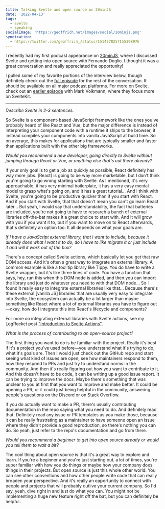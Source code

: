 ```yaml
---
title: Talking Svelte and open source on 20minJS
date: '2022-04-13'
tags:
  - svelte
  - speaking
socialImage: 'https://geoffrich.net/images/social/20minjs.png'
syndication:
  - https://twitter.com/geoffrich_/status/1514278257155198976
---
```


I recently had my first podcast appearance on [20minJS](https://podcast.20minjs.com), where I discussed Svelte and getting into open source with Fernando Doglio. I thought it was a great conversation and really appreciated the opportunity!

I pulled some of my favorite portions of the interview below, though definitely check out the [full episode](https://podcast.20minjs.com/1952066/10417700-episode-6-svelte-and-contributing-to-open-source-with-geoff-rich) for the rest of the conversation. It should be available on all major podcast platforms. For more on Svelte, check out an [earlier episode](https://podcast.20minjs.com/1952066/10252768-episode-2-svelte-and-sveltekit-with-mark-volkmann) with Mark Volkmann, where they focus more on SvelteKit.

---

_Describe Svelte in 2-3 sentences._

So Svelte is a component-based JavaScript framework like the ones you've probably heard of like React and Vue, but the major difference is instead of interpreting your component code with a runtime it ships to the browser, it instead compiles your components into vanilla JavaScript at build time. So on average, this makes for applications that are typically smaller and faster than applications built with the other big frameworks.

_Would you recommend a new developer, going directly to Svelte without jumping through React or Vue, or anything else that's out there already?_

If your only goal is to get a job as quickly as possible, React definitely has way more jobs. [React] is going to be way more marketable, but I don't think you're going to go wrong starting with Svelte. As I mentioned, it's very approachable, it has very minimal boilerplate, it has a very easy mental model to grasp what's going on, and it has a great tutorial... And I think with Svelte, you're going to be productive quicker than if you start with React. And if you start with Svelte, that that doesn't mean you can't go learn React later... But yeah, I would say that understandability, the fact that batteries are included, you're not going to have to research a bunch of external libraries off-the-bat makes it a great choice to start with. And it will grow with you if you want it to, but if you want to move on to React afterwards, that's definitely an option too. It all depends on what your goals are.

_If I have a JavaScript external library, that I want to include, because it already does what I want it to do, do I have to like migrate it or just include it and will it work out of the box?_

There's a concept called Svelte actions, which basically let you get that raw DOM access. And it's often a great way to integrate an external library. A common example is like a tool tip library like Tippy. You do have to write a Svelte wrapper, but it's like three lines of code. You have a function that says, hey, run this when this DOM node is added, and then you can import the library and just do whatever you need to with that DOM node... So I found it really easy to integrate external libraries like that... Because there's these external [vanilla JS] libraries that are usually very easy to integrate into Svelte, the ecosystem can actually be a lot larger than maybe something like React where a lot of external libraries you have to figure out&mdash;okay, how do I integrate this into React's lifecycle and components?

<div class="callout">

For more on integrating external libraries with Svelte actions, see my LogRocket post ["Introduction to Svelte Actions"](https://blog.logrocket.com/svelte-actions-introduction/).

</div>

_What is the process of contributing to an open-source project?_

The first thing you want to do is be familiar with the project. Really it's best if it's a project you've used before&mdash;you understand what it's trying to do, what it's goals are. Then I would just check out the GitHub repo and start seeing what kind of issues are open, see how maintainers respond to them, how they respond to PRs and just try to understand norms in the community. And then it's really figuring out how you want to contribute to it. And this doesn't have to be code, it can be writing up a good issue report. It can be trying to improve the docs. Maybe there's something that was unclear to you at first that you want to improve and make better. It could be opening a PR, or it could just being helpful in the community, answering people's questions on the Discord or on Stack Overflow.

If you do actually want to make a PR, there's usually contributing documentation in the repo saying what you need to do. And definitely read that. Definitely read any issue or PR templates as you make those, because it can be really frustrating as a maintainer to have someone open an issue where they didn't provide a good reproduction, so there's nothing you can do. So yeah, just refer to the repo's documentation and go from there.

_Would you recommend a beginner to get into open source already or would you tell them to wait a bit?_

The cool thing about open source is that it's a great way to explore and learn. If you're a beginner and you're just starting out, a lot of times, you're super familiar with how you do things or maybe how your company does things in their projects. But open source is just this whole other world. You can see other conventions and how other people write code that can really broaden your perspective. And it's really an opportunity to connect with people and projects that will probably outlive your current company. So I'd say, yeah, dive right in and just do what you can. You might not be implementing a huge new feature right off the bat, but you can definitely be helpful.
